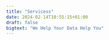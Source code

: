```yaml
---
title: "Servicess"
date: 2024-02-14T10:55:15+01:00
draft: false
bigtext: "We Help Your Data Help You"
---
```

